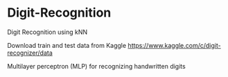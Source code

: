 # Digit-Recognition
Digit Recognition using kNN

Download train and test data from Kaggle
https://www.kaggle.com/c/digit-recognizer/data

Multilayer perceptron (MLP) for recognizing handwritten digits


